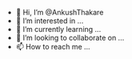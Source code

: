 - 👋 Hi, I’m @AnkushThakare
- 👀 I’m interested in ...
- 🌱 I’m currently learning ...
- 💞️ I’m looking to collaborate on ...
- 📫 How to reach me ...

<!---
AnkushThakare/AnkushThakare is a ✨ special ✨ repository because its `README.md` (this file) appears on your GitHub profile.
You can click the Preview link to take a look at your changes.
--->
